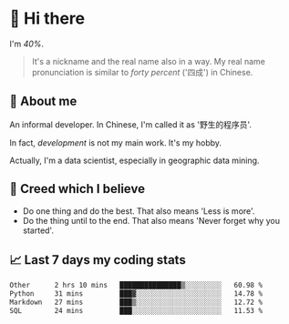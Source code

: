 # 👋 Hi there

I'm *40%*.

> It's a nickname and the real name also in a way.
> My real name pronunciation is similar to *forty percent* ('四成') in Chinese.

## :speech_balloon: About me

An informal developer. In Chinese, I'm called it as '野生的程序员'.

In fact, _development_ is not my main work. It's my hobby.

Actually, I'm a data scientist, especially in geographic data mining.

## :see_no_evil: Creed which I believe

- Do one thing and do the best. That also means 'Less is more'.
- Do the thing until to the end. That also means 'Never forget why you started'.

## :chart_with_upwards_trend: Last 7 days my coding stats

<!--START_SECTION:waka-->

```txt
Other      2 hrs 10 mins   ███████████████▒░░░░░░░░░   60.98 %
Python     31 mins         ███▓░░░░░░░░░░░░░░░░░░░░░   14.78 %
Markdown   27 mins         ███▒░░░░░░░░░░░░░░░░░░░░░   12.72 %
SQL        24 mins         ███░░░░░░░░░░░░░░░░░░░░░░   11.53 %
```

<!--END_SECTION:waka-->
